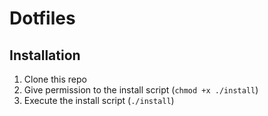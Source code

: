 # Dotfiles

## Installation

1. Clone this repo
2. Give permission to the install script (`chmod +x ./install`)
3. Execute the install script (`./install`)

